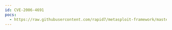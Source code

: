 ```yaml
---
id: CVE-2006-4691
pocs:
  - https://raw.githubusercontent.com/rapid7/metasploit-framework/master/modules/exploits/windows/smb/ms06_070_wkssvc.rb
---
```

